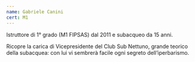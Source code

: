 ```yaml
---
name: Gabriele Canini
cert: M1
---
```

Istruttore di 1° grado (M1 FIPSAS) dal 2011 e subacqueo da 15 anni.

Ricopre la carica di Vicepresidente del Club Sub Nettuno, grande teorico della subacquea: con lui vi sembrerà facile ogni segreto dell’iperbarismo.
